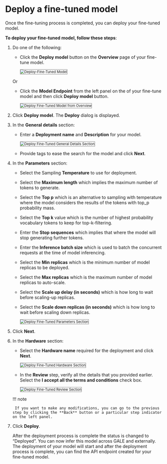 # Deploy a fine-tuned model

Once the fine-tuning process is completed, you can deploy your fine-tuned model.

**To deploy your fine-tuned model, follow these steps**:


1. Do one of the following:

    * Click the **Deploy model** button on the **Overview** page of your fine-tune model.

        <img src="../images/deploy-fine-tuned-model.png" alt="Deploy-Fine-Tuned Model" title="Deploy-Fine-Tuned Model" style="border: 1px solid gray; zoom:80%;">

    Or

    * Click the **Model Endpoint** from the left panel on the of your fine-tune model and then click **Deploy model** button.

        <img src="../images/deploy-fine-tuned-model-from-overview.png" alt="Deploy Fine-Tuned Model from Overview" title="Deploy Fine-Tuned Model from Overview" style="border: 1px solid gray; zoom:80%;">

1. Click **Deploy model**. The **Deploy** dialog is displayed.
1. In the **General details** section:

    * Enter a **Deployment name** and **Description** for your model.

        <img src="../images/deploy-fine-tuned-general-details-section.png" alt="Deploy Fine-Tuned General Details Section" title="Deploy Fine-Tuned General Details Section" style="border: 1px solid gray; zoom:80%;">

    * Provide tags to ease the search for the model and click **Next**.

1. In the **Parameters** section:

    * Select the Sampling **Temperature** to use for deployment.


    * Select the **Maximum length** which implies the maximum number of tokens to generate.


    * Select the **Top p** which is an alternative to sampling with temperature where the model considers the results of the tokens with top_p probability mass.


    * Select the **Top k** value which is the number of highest probability vocabulary tokens to keep for top-k-filtering.


    * Enter the **Stop sequences** which implies that where the model will stop generating further tokens.


    * Enter the **Inference batch size** which is used to batch the concurrent requests at the time of model inferencing.


    * Select the **Min replicas** which is the minimum number of model replicas to be deployed.


    * Select the **Max replicas** which is the maximum number of model replicas to auto-scale.


    * Select the **Scale up delay (in seconds)** which is how long to wait before scaling-up replicas.


    * Select the **Scale down replicas (in seconds)** which is how long to wait before scaling down replicas.

        <img src="../images/deploy-fine-tuned-parameters-section.png" alt="Deploy Fine-Tuned Parameters Section" title="Deploy Fine-Tuned Parameters Section" style="border: 1px solid gray; zoom:80%;">


1. Click **Next**.
2. In the **Hardware** section:
    * Select the **Hardware name** required for the deployment and click **Next**.

        <img src="../images/deploy-fine-tuned-hardware-section.png" alt="Deploy Fine-Tuned Hardware Section" title="Deploy Fine-Tuned Hardware Section" style="border: 1px solid gray; zoom:80%;">

    * In the **Review** step, verify all the details that you provided earlier. Select the **I accept all the terms and conditions** check box.

        <img src="../images/deploy-fine-tuned-review-section.png" alt="Deploy Fine-Tuned Review Section" title="Deploy Fine-Tuned Review Section" style="border: 1px solid gray; zoom:80%;">

    !!! note

        If you want to make any modifications, you can go to the previous step by clicking the **Back** button or a particular step indicator on the left panel.


1. Click **Deploy**.

    After the deployment process is complete the status is changed to “Deployed”. You can now infer this model across GALE and externally. The deployment of your model will start and after the deployment process is complete, you can find the API endpoint created for your fine-tuned model.


